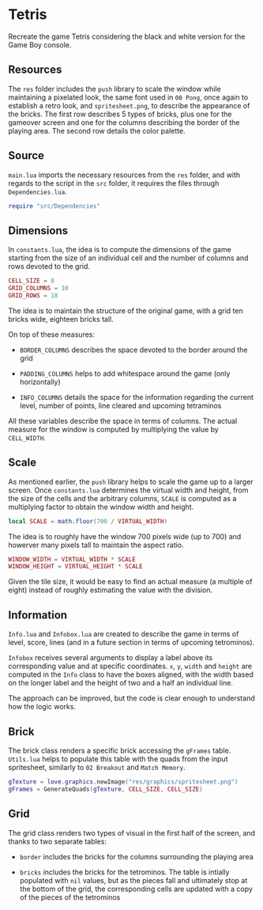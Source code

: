 # Tetris

Recreate the game Tetris considering the black and white version for the Game Boy console.

## Resources

The `res` folder includes the `push` library to scale the window while maintaining a pixelated look, the same font used in `00 Pong`, once again to establish a retro look, and `spritesheet.png`, to describe the appearance of the bricks. The first row describes 5 types of bricks, plus one for the gameover screen and one for the columns describing the border of the playing area. The second row details the color palette.

## Source

`main.lua` imports the necessary resources from the `res` folder, and with regards to the script in the `src` folder, it requires the files through `Dependencies.lua`.

```lua
require "src/Dependencies"
```

## Dimensions

In `constants.lua`, the idea is to compute the dimensions of the game starting from the size of an individual cell and the number of columns and rows devoted to the grid.

```lua
CELL_SIZE = 8
GRID_COLUMNS = 10
GRID_ROWS = 18
```

The idea is to maintain the structure of the original game, with a grid ten bricks wide, eighteen bricks tall.

On top of these measures:

- `BORDER_COLUMNS` describes the space devoted to the border around the grid

- `PADDING_COLUMNS` helps to add whitespace around the game (only horizontally)

- `INFO_COLUMNS` details the space for the information regarding the current level, number of points, line cleared and upcoming tetraminos

All these variables describe the space in terms of columns. The actual measure for the window is computed by multiplying the value by `CELL_WIDTH`.

## Scale

As mentioned earlier, the `push` library helps to scale the game up to a larger screen. Once `constants.lua` determines the virtual width and height, from the size of the cells and the arbitrary columns, `SCALE` is computed as a multiplying factor to obtain the window width and height.

```lua
local SCALE = math.floor(700 / VIRTUAL_WIDTH)
```

The idea is to roughly have the window 700 pixels wide (up to 700) and howerver many pixels tall to maintain the aspect ratio.

```lua
WINDOW_WIDTH = VIRTUAL_WIDTH * SCALE
WINDOW_HEIGHT = VIRTUAL_HEIGHT * SCALE
```

Given the tile size, it would be easy to find an actual measure (a multiple of eight) instead of roughly estimating the value with the division.

## Information

`Info.lua` and `Infobox.lua` are created to describe the game in terms of level, score, lines (and in a future section in terms of upcoming tetrominos).

`Infobox` receives several arguments to display a label above its corresponding value and at specific coordinates. `x`, `y`, `width` and `height` are computed in the `Info` class to have the boxes aligned, with the width based on the longer label and the height of two and a half an individual line.

The approach can be improved, but the code is clear enough to understand how the logic works.

## Brick

The brick class renders a specific brick accessing the `gFrames` table. `Utils.lua` helps to populate this table with the quads from the input spritesheet, similarly to `02 Breakout` and `Match Memory`.

```lua
gTexture = love.graphics.newImage("res/graphics/spritesheet.png")
gFrames = GenerateQuads(gTexture, CELL_SIZE, CELL_SIZE)
```

## Grid

The grid class renders two types of visual in the first half of the screen, and thanks to two separate tables:

- `border` includes the bricks for the columns surrounding the playing area

- `bricks` includes the bricks for the tetrominos. The table is intially populated with `nil` values, but as the pieces fall and ultimately stop at the bottom of the grid, the corresponding cells are updated with a copy of the pieces of the tetrominos
